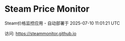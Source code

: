 # Steam Price Monitor

Steam价格监控应用 - 自动部署于 2025-07-10 11:01:21 UTC

访问: https://steammonitor.github.io
